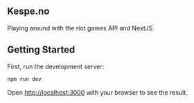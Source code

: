 ## Kespe.no

Playing around with the riot games API and NextJS

## Getting Started

First, run the development server:

```bash
npm run dev
```

Open [http://localhost:3000](http://localhost:3000) with your browser to see the result.

